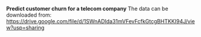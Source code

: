 **Predict customer churn for a telecom company**
The data can be downloaded from:
https://drive.google.com/file/d/1SWnADIda31mVFevFcfkGtcgBHTKKI94J/view?usp=sharing
